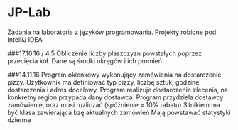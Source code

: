 # JP-Lab
Zadania na laboratoria z języków programowania. Projekty robione pod IntelliJ IDEA

###17.10.16 / 4,5
Obliczenie liczby płaszczyzn powstałych poprzez przecięcia kół. Dane są środki okręgów i ich promień.

###14.11.16
Program okienkowy wykonujący zamówienia na dostarczenie pizzy. Użytkownik ma definiować typ pizzy, liczbę sztuk, godzinę dostarczenia i adres docelowy. 
Program realizuje dostarczenie zlecenia, na konkretny region przypada dany dostawca.
Program przydziela dostawcy zamówienie, oraz musi rozliczać (spóźnienie = 10% rabatu) 
Silnikiem ma być klasa zawierająca bzę aktualnych zamówień
Mają powstawać statystyki dzienne
